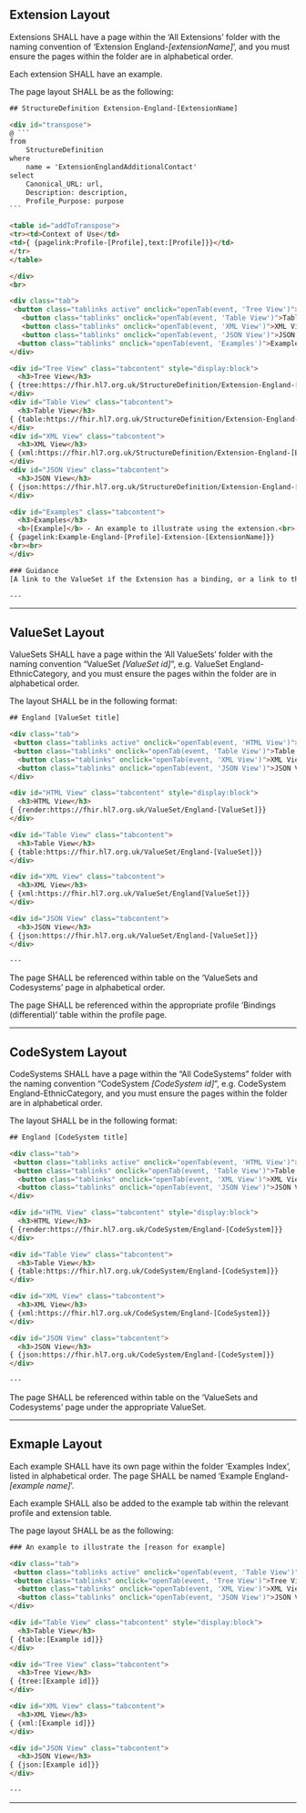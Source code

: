 ## Extension Layout

Extensions SHALL have a page within the ‘All Extensions’ folder with the naming convention of ‘Extension England-<i>[extensionName]</i>’, and you must ensure the pages within the folder are in alphabetical order.  

Each extension SHALL have an example.  

The page layout SHALL be as the following: 

~~~~html
## StructureDefinition Extension-England-[ExtensionName]

<div id="transpose">
@ ```
from
	StructureDefinition
where
	name = 'ExtensionEnglandAdditionalContact'
select
	Canonical_URL: url,
	Description: description,
	Profile_Purpose: purpose
```

<table id="addToTranspose">
<tr><td>Context of Use</td>
<td>{ {pagelink:Profile-[Profile],text:[Profile]}}</td>
</tr>
</table>

</div>
<br>

<div class="tab">
 <button class="tablinks active" onclick="openTab(event, 'Tree View')">Tree View</button>
   <button class="tablinks" onclick="openTab(event, 'Table View')">Table View</button>
   <button class="tablinks" onclick="openTab(event, 'XML View')">XML View</button>
   <button class="tablinks" onclick="openTab(event, 'JSON View')">JSON View</button>
  <button class="tablinks" onclick="openTab(event, 'Examples')">Examples</button>
</div>

<div id="Tree View" class="tabcontent" style="display:block">
  <h3>Tree View</h3>
{ {tree:https://fhir.hl7.org.uk/StructureDefinition/Extension-England-[ExtensionName]}}
</div>
<div id="Table View" class="tabcontent">
  <h3>Table View</h3>
{ {table:https://fhir.hl7.org.uk/StructureDefinition/Extension-England-[ExtensionName]}}
</div>
<div id="XML View" class="tabcontent">
  <h3>XML View</h3>
{ {xml:https://fhir.hl7.org.uk/StructureDefinition/Extension-England-[ExtensionName]}}
</div>
<div id="JSON View" class="tabcontent">
  <h3>JSON View</h3>
{ {json:https://fhir.hl7.org.uk/StructureDefinition/Extension-England-[ExtensionName]}}
</div>

<div id="Examples" class="tabcontent">
  <h3>Examples</h3>
  <b>[Example]</b> - An example to illustrate using the extension.<br>
{ {pagelink:Example-England-[Profile]-Extension-[ExtensionName]}}
<br><br>
</div>

### Guidance
[A link to the ValueSet if the Extension has a binding, or a link to the Resource / Profile if the Extension has references]

---
~~~~

---

## ValueSet Layout

ValueSets SHALL have a page within the ‘All ValueSets’ folder with the naming convention “ValueSet <i>[ValueSet id]</i>”, e.g. ValueSet England-EthnicCategory, and you must ensure the pages within the folder are in alphabetical order.  

The layout SHALL be in the following format: 
~~~~html
## England [ValueSet title]

<div class="tab">
 <button class="tablinks active" onclick="openTab(event, 'HTML View')">HTML View</button>
 <button class="tablinks" onclick="openTab(event, 'Table View')">Table View</button>
  <button class="tablinks" onclick="openTab(event, 'XML View')">XML View</button>
  <button class="tablinks" onclick="openTab(event, 'JSON View')">JSON View</button>
</div>

<div id="HTML View" class="tabcontent" style="display:block">
  <h3>HTML View</h3>
{ {render:https://fhir.hl7.org.uk/ValueSet/England-[ValueSet]}}
</div>

<div id="Table View" class="tabcontent">
  <h3>Table View</h3>
{ {table:https://fhir.hl7.org.uk/ValueSet/England-[ValueSet]}}
</div>

<div id="XML View" class="tabcontent">
  <h3>XML View</h3>
{ {xml:https://fhir.hl7.org.uk/ValueSet/England[ValueSet]}}
</div>

<div id="JSON View" class="tabcontent">
  <h3>JSON View</h3>
{ {json:https://fhir.hl7.org.uk/ValueSet/England-[ValueSet]}}
</div>

---
~~~~

The page SHALL be referenced within table on the ‘ValueSets and Codesystems’ page in alphabetical order. 

The page SHALL be referenced within the appropriate profile ‘Bindings (differential)’ table within the profile page. 

---

## CodeSystem Layout

CodeSystems SHALL have a page within the “All CodeSystems” folder with the naming convention “CodeSystem <i>[CodeSystem id]</i>”, e.g. CodeSystem England-EthnicCategory, and you must ensure the pages within the folder are in alphabetical order.  

The layout SHALL be in the following format: 
~~~~html
## England [CodeSystem title]

<div class="tab">
 <button class="tablinks active" onclick="openTab(event, 'HTML View')">HTML View</button>
 <button class="tablinks" onclick="openTab(event, 'Table View')">Table View</button>
  <button class="tablinks" onclick="openTab(event, 'XML View')">XML View</button>
  <button class="tablinks" onclick="openTab(event, 'JSON View')">JSON View</button>
</div>

<div id="HTML View" class="tabcontent" style="display:block">
  <h3>HTML View</h3>
{ {render:https://fhir.hl7.org.uk/CodeSystem/England-[CodeSystem]}}
</div>

<div id="Table View" class="tabcontent">
  <h3>Table View</h3>
{ {table:https://fhir.hl7.org.uk/CodeSystem/England-[CodeSystem]}}
</div>

<div id="XML View" class="tabcontent">
  <h3>XML View</h3>
{ {xml:https://fhir.hl7.org.uk/CodeSystem/England-[CodeSystem]}}
</div>

<div id="JSON View" class="tabcontent">
  <h3>JSON View</h3>
{ {json:https://fhir.hl7.org.uk/CodeSystem/England-[CodeSystem]}}
</div>

---
~~~~

The page SHALL be referenced within table on the ‘ValueSets and Codesystems’ page under the appropriate ValueSet. 

---


## Exmaple Layout

Each example SHALL have its own page within the folder ‘Examples Index’, listed in alphabetical order. The page SHALL be named ‘Example England-<i>[example name]</i>’. 

Each example SHALL also be added to the example tab within the relevant profile and extension table. 

The page layout SHALL be as the following:

~~~~html
### An example to illustrate the [reason for example]

<div class="tab">
 <button class="tablinks active" onclick="openTab(event, 'Table View')">Table View</button>
 <button class="tablinks" onclick="openTab(event, 'Tree View')">Tree View</button>
  <button class="tablinks" onclick="openTab(event, 'XML View')">XML View</button>
  <button class="tablinks" onclick="openTab(event, 'JSON View')">JSON View</button>
</div>

<div id="Table View" class="tabcontent" style="display:block">
  <h3>Table View</h3>
{ {table:[Example id]}}
</div>

<div id="Tree View" class="tabcontent">
  <h3>Tree View</h3>
{ {tree:[Example id]}}
</div>

<div id="XML View" class="tabcontent">
  <h3>XML View</h3>
{ {xml:[Example id]}}
</div>

<div id="JSON View" class="tabcontent">
  <h3>JSON View</h3>
{ {json:[Example id]}}
</div>

---
~~~~


<hr class="thickline">